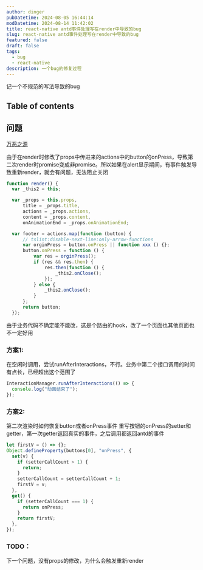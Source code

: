 ```yaml
---
author: dinger
pubDatetime: 2024-08-05 16:44:14
modDatetime: 2024-08-14 11:42:02
title: react-native antd事件处理写在render中导致的bug
slug: react-native antd事件处理写在render中导致的bug
featured: false
draft: false
tags:
  - bug
  - react-native
description: 一个bug的修复过程
---
```


记一个不规范的写法导致的bug

## Table of contents

## 问题

[万恶之源](https://github.com/ant-design/ant-design-mobile-rn/blob/2.x/components/modal/AlertContainer.native.tsx)

由于在render时修改了props中传进来的actions中的button的onPress，导致第二次render时promise变成非promise。所以如果在alert显示期间，有事件触发导致重新render，就会有问题，无法阻止关闭

```javascript
function render() {
  var _this2 = this;

  var _props = this.props,
      title = _props.title,
      actions = _props.actions,
      content = _props.content,
      onAnimationEnd = _props.onAnimationEnd;

  var footer = actions.map(function (button) {
      // tslint:disable-next-line:only-arrow-functions
      var orginPress = button.onPress || function xxx () {};
      button.onPress = function () {
          var res = orginPress();
          if (res && res.then) {
              res.then(function () {
                  _this2.onClose();
              });
          } else {
              _this2.onClose();
          }
      };
      return button;
  });
```

由于业务代码不确定能不能改，这是个路由的hook，改了一个页面也其他页面也不一定好用

### 方案1:

在空闲时调用，尝试runAfterInteractions，不行。业务中第二个接口调用的时间有点长，已经超出这个范围了

```javascript
InteractionManager.runAfterInteractions(() => {
  console.log("动画结束了");
});
```

### 方案2:

第二次渲染时如何恢复button或者onPress事件
重写按钮的onPress的setter和getter，第一次getter返回真实的事件，之后调用都返回antd的事件

```javascript
let firstV = () => {};
Object.defineProperty(buttons[0], "onPress", {
  set(v) {
    if (setterCallCount > 1) {
      return;
    }
    setterCallCount = setterCallCount + 1;
    firstV = v;
  },
  get() {
    if (setterCallCount === 1) {
      return onPress;
    }
    return firstV;
  },
});
```

### TODO：

下一个问题，没有props的修改，为什么会触发重新render
